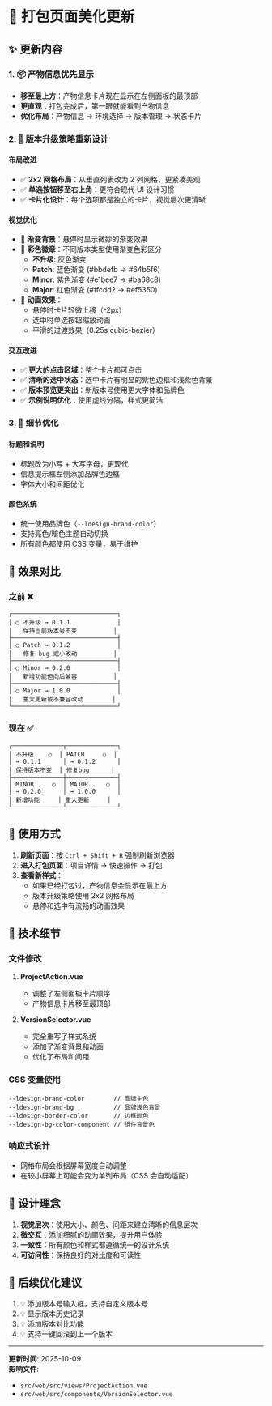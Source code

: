 # 🎨 打包页面美化更新

## ✨ 更新内容

### 1. 📦 产物信息优先显示
- **移至最上方**：产物信息卡片现在显示在左侧面板的最顶部
- **更直观**：打包完成后，第一眼就能看到产物信息
- **优化布局**：产物信息 → 环境选择 → 版本管理 → 状态卡片

### 2. 🎯 版本升级策略重新设计

#### 布局改进
- ✅ **2x2 网格布局**：从垂直列表改为 2 列网格，更紧凑美观
- ✅ **单选按钮移至右上角**：更符合现代 UI 设计习惯
- ✅ **卡片化设计**：每个选项都是独立的卡片，视觉层次更清晰

#### 视觉优化
- 🎨 **渐变背景**：悬停时显示微妙的渐变效果
- 🎨 **彩色徽章**：不同版本类型使用渐变色彩区分
  - **不升级**: 灰色渐变
  - **Patch**: 蓝色渐变 (#bbdefb → #64b5f6)
  - **Minor**: 紫色渐变 (#e1bee7 → #ba68c8)
  - **Major**: 红色渐变 (#ffcdd2 → #ef5350)
- 🎨 **动画效果**：
  - 悬停时卡片轻微上移（-2px）
  - 选中时单选按钮缩放动画
  - 平滑的过渡效果（0.25s cubic-bezier）

#### 交互改进
- ✅ **更大的点击区域**：整个卡片都可点击
- ✅ **清晰的选中状态**：选中卡片有明显的紫色边框和浅紫色背景
- ✅ **版本预览更突出**：新版本号使用更大字体和品牌色
- ✅ **示例说明优化**：使用虚线分隔，样式更简洁

### 3. 🎪 细节优化

#### 标题和说明
- 标题改为小写 + 大写字母，更现代
- 信息提示框左侧添加品牌色边框
- 字体大小和间距优化

#### 颜色系统
- 统一使用品牌色（`--ldesign-brand-color`）
- 支持亮色/暗色主题自动切换
- 所有颜色都使用 CSS 变量，易于维护

## 🎯 效果对比

### 之前 ❌
```
┌─────────────────────────────┐
│ ○ 不升级 → 0.1.1             │
│   保持当前版本号不变          │
├─────────────────────────────┤
│ ○ Patch → 0.1.2             │
│   修复 bug 或小改动          │
├─────────────────────────────┤
│ ○ Minor → 0.2.0             │
│   新增功能但向后兼容          │
├─────────────────────────────┤
│ ○ Major → 1.0.0             │
│   重大更新或不兼容改动        │
└─────────────────────────────┘
```

### 现在 ✅
```
┌──────────────┬──────────────┐
│ 不升级    ○  │ PATCH     ○  │
│ → 0.1.1      │ → 0.1.2      │
│ 保持版本不变  │ 修复bug      │
├──────────────┼──────────────┤
│ MINOR     ○  │ MAJOR     ○  │
│ → 0.2.0      │ → 1.0.0      │
│ 新增功能     │ 重大更新     │
└──────────────┴──────────────┘
```

## 🚀 使用方式

1. **刷新页面**：按 `Ctrl + Shift + R` 强制刷新浏览器
2. **进入打包页面**：项目详情 → 快速操作 → 打包
3. **查看新样式**：
   - 如果已经打包过，产物信息会显示在最上方
   - 版本升级策略使用 2x2 网格布局
   - 悬停和选中有流畅的动画效果

## 📝 技术细节

### 文件修改
1. **ProjectAction.vue**
   - 调整了左侧面板卡片顺序
   - 产物信息卡片移至最顶部

2. **VersionSelector.vue**
   - 完全重写了样式系统
   - 添加了渐变背景和动画
   - 优化了布局和间距

### CSS 变量使用
```less
--ldesign-brand-color        // 品牌主色
--ldesign-brand-bg           // 品牌浅色背景
--ldesign-border-color       // 边框颜色
--ldesign-bg-color-component // 组件背景色
```

### 响应式设计
- 网格布局会根据屏幕宽度自动调整
- 在较小屏幕上可能会变为单列布局（CSS 会自动适配）

## 🎨 设计理念

1. **视觉层次**：使用大小、颜色、间距来建立清晰的信息层次
2. **微交互**：添加细腻的动画效果，提升用户体验
3. **一致性**：所有颜色和样式都遵循统一的设计系统
4. **可访问性**：保持良好的对比度和可读性

## 🔮 后续优化建议

1. 💡 添加版本号输入框，支持自定义版本号
2. 💡 显示版本历史记录
3. 💡 添加版本对比功能
4. 💡 支持一键回滚到上一个版本

---

**更新时间**: 2025-10-09  
**影响文件**: 
- `src/web/src/views/ProjectAction.vue`
- `src/web/src/components/VersionSelector.vue`

